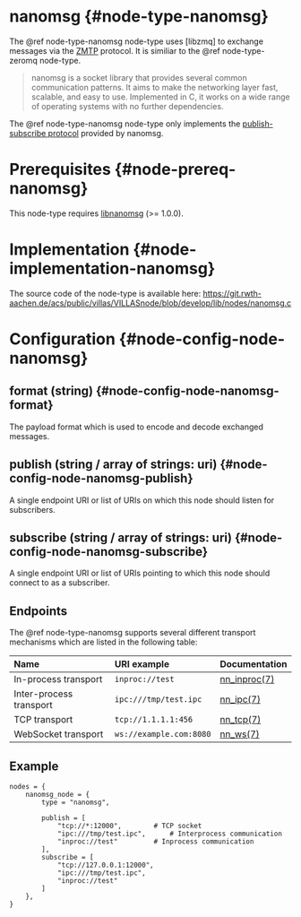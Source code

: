 # nanomsg {#node-type-nanomsg}

The @ref node-type-nanomsg node-type uses [libzmq] to exchange messages via the [ZMTP](https://rfc.nanomsg.org/spec:23/ZMTP/) protocol. It is similiar to the @ref node-type-zeromq node-type.

> nanomsg is a socket library that provides several common communication patterns. It aims to make the networking layer fast, scalable, and easy to use. Implemented in C, it works on a wide range of operating systems with no further dependencies.

The @ref node-type-nanomsg node-type only implements the [publish-subscribe protocol](http://nanomsg.org/v1.0.0/nn_pubsub.7.html) provided by nanomsg.

# Prerequisites {#node-prereq-nanomsg}

This node-type requires [libnanomsg](http://nanomsg.org/) (>= 1.0.0).

# Implementation {#node-implementation-nanomsg}

The source code of the node-type is available here:
https://git.rwth-aachen.de/acs/public/villas/VILLASnode/blob/develop/lib/nodes/nanomsg.c

# Configuration {#node-config-node-nanomsg}

## format (string) {#node-config-node-nanomsg-format}

The payload format which is used to encode and decode exchanged messages.

## publish (string / array of strings: uri) {#node-config-node-nanomsg-publish}

A single endpoint URI or list of URIs on which this node should listen for subscribers.

## subscribe (string / array of strings: uri) {#node-config-node-nanomsg-subscribe}

A single endpoint URI or list of URIs pointing to which this node should connect to as a subscriber.

## Endpoints

The @ref node-type-nanomsg supports several different transport mechanisms which are listed in the following table:

| Name	| URI example		| Documentation									|
| :--		| :--					| :--												|
| In-process transport | `inproc://test` 	| [nn_inproc(7)](http://nanomsg.org/v1.0.0/nn_inproc.7.html) |
| Inter-process transport | `ipc:///tmp/test.ipc` | [nn_ipc(7)](http://nanomsg.org/v1.0.0/nn_ipc.7.html) |
| TCP transport | `tcp://1.1.1.1:456`	| [nn_tcp(7)](http://nanomsg.org/v1.0.0/nn_tcp.7.html) |
| WebSocket transport | `ws://example.com:8080`| [nn_ws(7)](http://nanomsg.org/v1.0.0/nn_ws.7.html) |

## Example

```
nodes = {
	nanomsg_node = {
		type = "nanomsg",

		publish = [
			"tcp://*:12000",		# TCP socket
			"ipc:///tmp/test.ipc",		# Interprocess communication
			"inproc://test"			# Inprocess communication
		],
		subscribe = [
			"tcp://127.0.0.1:12000",
			"ipc:///tmp/test.ipc",
			"inproc://test"
		]
	},
}
```
